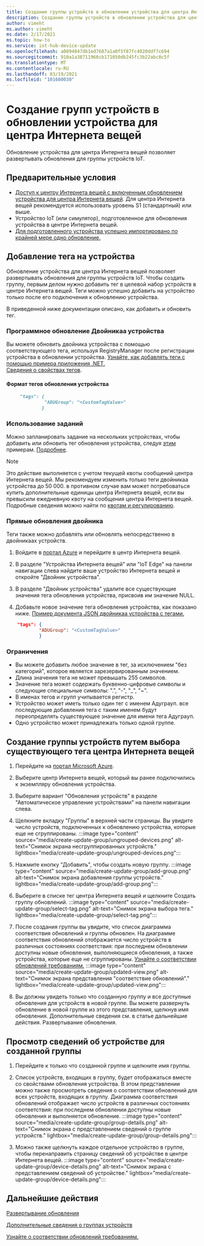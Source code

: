 ```yaml
---
title: Создание группы устройств в обновлении устройства для центра Интернета вещей Azure | Документация Майкрософт
description: Создание группы устройств в обновлении устройства для центра Интернета вещей Azure
author: vimeht
ms.author: vimeht
ms.date: 2/17/2021
ms.topic: how-to
ms.service: iot-hub-device-update
ms.openlocfilehash: a0894047db1ed7687a1a0f5f87fc4020ddf7c694
ms.sourcegitcommit: 910a1a38711966cb171050db245fc3b22abc8c5f
ms.translationtype: MT
ms.contentlocale: ru-RU
ms.lasthandoff: 03/19/2021
ms.locfileid: "101680030"
---
```

# <a name="create-device-groups-in-device-update-for-iot-hub"></a>Создание групп устройств в обновлении устройства для центра Интернета вещей
Обновление устройства для центра Интернета вещей позволяет развертывать обновления для группы устройств IoT.

## <a name="prerequisites"></a>Предварительные условия

* [Доступ к центру Интернета вещей с включенным обновлением устройства для центра Интернета вещей](create-device-update-account.md). Для центра Интернета вещей рекомендуется использовать уровень S1 (стандартный) или выше. 
* Устройство IoT (или симулятор), подготовленное для обновления устройства в центре Интернета вещей.
* [Для подготовленного устройства успешно импортировано по крайней мере одно обновление.](import-update.md)

## <a name="add-a-tag-to-your-devices"></a>Добавление тега на устройства  

Обновление устройства для центра Интернета вещей позволяет развертывать обновления для группы устройств IoT. Чтобы создать группу, первым делом нужно добавить тег в целевой набор устройств в центре Интернета вещей. Теги можно успешно добавить на устройство только после его подключения к обновлению устройства.

В приведенной ниже документации описано, как добавить и обновить тег.

### <a name="programmatically-update-device-twin"></a>Программное обновление Двойникаа устройства

Вы можете обновить двойника устройства с помощью соответствующего тега, используя RegistryManager после регистрации устройства в обновлении устройства. 
[Узнайте, как добавлять теги с помощью примера приложения .NET.](../iot-hub/iot-hub-csharp-csharp-twin-getstarted.md)  
[Сведения о свойствах тегов](../iot-hub/iot-hub-devguide-device-twins.md#tags-and-properties-format).

#### <a name="device-update-tag-format"></a>Формат тегов обновления устройства

```markdown
     "tags": {
              "ADUGroup": "<CustomTagValue>"
             }
```

### <a name="using-jobs"></a>Использование заданий

Можно запланировать задание на нескольких устройствах, чтобы добавить или обновить тег обновления устройства, следуя [этим](../iot-hub/iot-hub-devguide-jobs.md) примерам. [Подробнее](../iot-hub/iot-hub-csharp-csharp-schedule-jobs.md).

  > [!NOTE] 
  > Это действие выполняется с учетом текущей квоты сообщений центра Интернета вещей. Мы рекомендуем изменить только теги двойникаа устройства до 50 000. в противном случае вам может потребоваться купить дополнительные единицы центра Интернета вещей, если вы превысили ежедневную квоту на сообщения центра Интернета вещей. Подробные сведения можно найти по [квотам и регулированию](../iot-hub/iot-hub-devguide-quotas-throttling.md#quotas-and-throttling).

### <a name="direct-twin-updates"></a>Прямые обновления двойника

Теги также можно добавлять или обновлять непосредственно в двойникаах устройств.

1. Войдите в [портал Azure](https://portal.azure.com) и перейдите в центр Интернета вещей.

2. В разделе "Устройства Интернета вещей" или "IoT Edge" на панели навигации слева найдите ваше устройство Интернета вещей и откройте "Двойник устройства".

3. В разделе "Двойник устройства" удалите все существующие значения тега обновления устройства, присвоив им значение NULL.

4. Добавьте новое значение тега обновления устройства, как показано ниже. [Пример документа JSON двойникаа устройства с тегами.](../iot-hub/iot-hub-devguide-device-twins.md#device-twins)

```JSON
    "tags": {
            "ADUGroup": "<CustomTagValue>"
            }
```

### <a name="limitations"></a>Ограничения

* Вы можете добавить любое значение в тег, за исключением "без категорий", которое является зарезервированным значением.
* Длина значения тега не может превышать 255 символов.
* Значение тега может содержать буквенно-цифровые символы и следующие специальные символы: ".", "-", "_", "~".
* В именах тегов и групп учитывается регистр.
* Устройство может иметь только один тег с именем Адуграуп. все последующие добавления тега с таким именем будут переопределять существующее значение для имени тега Адуграуп.
* Одно устройство может принадлежать только одной группе.

## <a name="create-a-device-group-by-selecting-an-existing-iot-hub-tag"></a>Создание группы устройств путем выбора существующего тега центра Интернета вещей

1. Перейдите на [портал Microsoft Azure](https://portal.azure.com).

2. Выберите центр Интернета вещей, который вы ранее подключились к экземпляру обновления устройства.

3. Выберите вариант "Обновления устройств" в разделе "Автоматическое управление устройствами" на панели навигации слева.

4. Щелкните вкладку "Группы" в верхней части страницы. Вы увидите число устройств, подключенных к обновлению устройства, которые еще не сгруппированы.
   :::image type="content" source="media/create-update-group/ungrouped-devices.png" alt-text="Снимок экрана несгруппированных устройств." lightbox="media/create-update-group/ungrouped-devices.png":::

5. Нажмите кнопку "Добавить", чтобы создать новую группу.
   :::image type="content" source="media/create-update-group/add-group.png" alt-text="Снимок экрана добавления группы устройств." lightbox="media/create-update-group/add-group.png":::

6. Выберите в списке тег центра Интернета вещей и щелкните Создать группу обновлений.
   :::image type="content" source="media/create-update-group/select-tag.png" alt-text="Снимок экрана выбора тега." lightbox="media/create-update-group/select-tag.png":::

7. После создания группы вы увидите, что список диаграмма соответствия обновлений и группы обновлен.  На диаграмме соответствия обновлений отображается число устройств в различных состояниях соответствия: при последнем обновлении доступны новые обновления, выполняющиеся обновления, а также устройства, которые еще не сгруппированы. [Узнайте о соответствии обновлений требованиям.](device-update-compliance.md) 
    :::image type="content" source="media/create-update-group/updated-view.png" alt-text="Снимок экрана представления &quot;соответствие обновлений&quot;." lightbox="media/create-update-group/updated-view.png":::

8. Вы должны увидеть только что созданную группу и все доступные обновления для устройств в новой группе. Вы можете развернуть обновление в новой группе из этого представления, щелкнув имя обновления. Дополнительные сведения см. в статье дальнейшие действия. Развертывание обновления.

## <a name="view-device-details-for-the-group-you-created"></a>Просмотр сведений об устройстве для созданной группы

1. Перейдите к только что созданной группе и щелкните имя группы.

2. Список устройств, входящих в группу, будет отображаться вместе со свойствами обновления устройства. В этом представлении можно также просмотреть сведения о соответствии обновлений для всех устройств, входящих в группу. Диаграмма соответствия обновлений отображает число устройств в различных состояниях соответствия: при последнем обновлении доступны новые обновления и выполняется обновление.
   :::image type="content" source="media/create-update-group/group-details.png" alt-text="Снимок экрана с представлением сведений о группе устройств." lightbox="media/create-update-group/group-details.png":::

3. Можно также щелкнуть каждое отдельное устройство в группе, чтобы перенаправить страницу сведений об устройстве в центре Интернета вещей.
   :::image type="content" source="media/create-update-group/device-details.png" alt-text="Снимок экрана с представлением сведений об устройстве." lightbox="media/create-update-group/device-details.png":::

## <a name="next-steps"></a>Дальнейшие действия 

[Развертывание обновления](deploy-update.md)

[Дополнительные сведения о группах устройств](device-update-groups.md)

[Узнайте о соответствии обновлений требованиям.](device-update-compliance.md)
